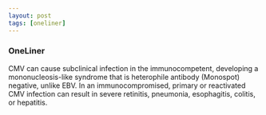 ```yaml
---
layout: post
tags: [oneliner]
---
```



### OneLiner

CMV can cause subclinical infection in the immunocompetent, developing a mononucleosis-like syndrome that is heterophile antibody (Monospot) negative, unlike EBV. In an immunocompromised, primary or reactivated CMV infection can result in severe retinitis, pneumonia, esophagitis, colitis, or hepatitis.
